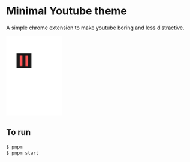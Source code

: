 # Minimal Youtube theme

A simple chrome extension to make youtube boring and less distractive.

<img src="logo.svg" alt="Logo" width="150"/>

## To run

```
$ pnpm
$ pnpm start
```
